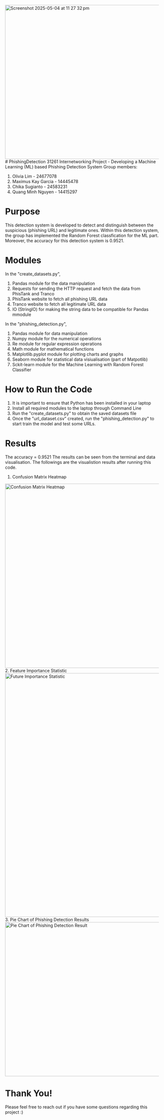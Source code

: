 <img width="505" alt="Screenshot 2025-05-04 at 11 27 32 pm" src="https://github.com/user-attachments/assets/6687093a-288b-47c6-9f20-5ed50baadaf3" /># PhishingDetection
31261 Internetworking Project - Developing a Machine Learning (ML) based Phishing Detection System
Group members:
1. Olivia Lim - 24677078
2. Maximus Kay Garcia - 14445478
3. Chika Sugianto - 24583231
4. Quang Minh Nguyen - 14415297

# Purpose
This detection system is developed to detect and distinguish between the suspicious (phishing URL) and legitimate ones. Within this detection system, the group has implemented the Random Forest classfication for the ML part. Moreover, the accuracy for this detection system is 0.9521.

# Modules 
In the "create_datasets.py", 
1. Pandas module for the data manipulation
2. Requests for sending the HTTP request and fetch the data from PhisTank and Tranco
3. PhisTank website to fetch all phishing URL data
4. Tranco website to fetch all legitimate URL data
5. IO (StringIO) for making the string data to be compatible for Pandas mmodule

In the "phishing_detection.py", 
1. Pandas module for data manipulation
2. Numpy module for the numerical operations
3. Re module for regular expression operations
4. Math module for mathematical functions
5. Matplotlib.pyplot module for plotting charts and graphs
6. Seaborn module for statistical data visiualisation (part of Matpotlib)
7. Sckit-learn module for the Machine Learning with Random Forest Classifier 

# How to Run the Code 
1. It is important to ensure that Python has been installed in your laptop
2. Install all required modules to the laptop through Command Line
3. Run the "create_datasets.py" to obtain the saved datasets file
4. Once the "url_dataset.csv" created, run the "phishing_detection.py" to start train the model and test some URLs. 

# Results 
The accuracy = 0.9521
The results can be seen from the terminal and data visualisation. The followings are the visualistion results after running this code. 
1. Confusion Matrix Heatmap
<img width="604" alt="Confusion Matrix Heatmap" src="https://github.com/user-attachments/assets/46a70f23-8d12-49e7-b7eb-7f5ed0e87283" />
2. Feature Importance Statistic
<img width="799" alt="Future Importance Statistic" src="https://github.com/user-attachments/assets/1fd7d965-3916-4d76-b87d-311697875e9c" />
3. Pie Chart of Phishing Detection Results
<img width="505" alt="Pie Chart of Phishing Detection Result " src="https://github.com/user-attachments/assets/66a9abc1-e53b-4ea3-a7bd-4b98d6613b8b" />

# Thank You!
Please feel free to reach out if you have some questions regarding this project :)
